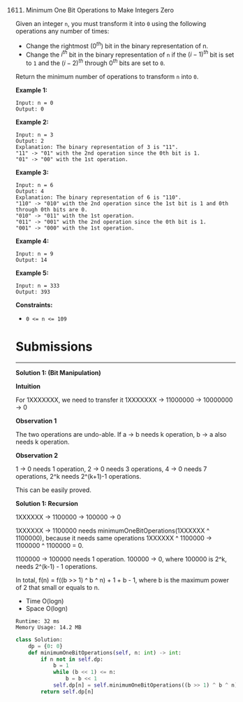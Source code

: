 1611. Minimum One Bit Operations to Make Integers Zero

Given an integer `n`, you must transform it into `0` using the following operations any number of times:

* Change the rightmost ($0^{th}$) bit in the binary representation of n.
* Change the $i^{th}$ bit in the binary representation of `n` if the $(i-1)^{th}$ bit is set to `1` and the $(i-2)^{th}$ through $0^{th}$ bits are set to `0`.

Return the minimum number of operations to transform `n` into `0`.

 

**Example 1:**
```
Input: n = 0
Output: 0
```

**Example 2:**
```
Input: n = 3
Output: 2
Explanation: The binary representation of 3 is "11".
"11" -> "01" with the 2nd operation since the 0th bit is 1.
"01" -> "00" with the 1st operation.
```

**Example 3:**
```
Input: n = 6
Output: 4
Explanation: The binary representation of 6 is "110".
"110" -> "010" with the 2nd operation since the 1st bit is 1 and 0th through 0th bits are 0.
"010" -> "011" with the 1st operation.
"011" -> "001" with the 2nd operation since the 0th bit is 1.
"001" -> "000" with the 1st operation.
```

**Example 4:**
```
Input: n = 9
Output: 14
```

**Example 5:**
```
Input: n = 333
Output: 393
```

**Constraints:**

* `0 <= n <= 109`

# Submissions
---
**Solution 1: (Bit Manipulation)**

**Intuition**

For 1XXXXXXX,
we need to transfer it
1XXXXXXX -> 11000000 -> 10000000 -> 0


**Observation 1**

The two operations are undo-able.
If a -> b needs k operation,
b -> a also needs k operation.


**Observation 2**

1 -> 0 needs 1 operation,
2 -> 0 needs 3 operations,
4 -> 0 needs 7 operations,
2^k needs 2^(k+1)-1 operations.

This can be easily proved.


**Solution 1: Recursion**

1XXXXXX -> 1100000 -> 100000 -> 0

1XXXXXX -> 1100000 needs minimumOneBitOperations(1XXXXXX ^ 1100000),
because it needs same operations 1XXXXXX ^ 1100000 -> 1100000 ^ 1100000 = 0.

1100000 -> 100000 needs 1 operation.
100000 -> 0, where 100000 is 2^k, needs 2^(k-1) - 1 operations.

In total,
f(n) = f((b >> 1) ^ b ^ n) + 1 + b - 1,
where b is the maximum power of 2 that small or equals to n.

* Time O(logn)
* Space O(logn)

```
Runtime: 32 ms
Memory Usage: 14.2 MB
```
```python
class Solution:
    dp = {0: 0}
    def minimumOneBitOperations(self, n: int) -> int:
        if n not in self.dp:
            b = 1
            while (b << 1) <= n:
                b = b << 1
            self.dp[n] = self.minimumOneBitOperations((b >> 1) ^ b ^ n) + 1 + b - 1
        return self.dp[n]
```